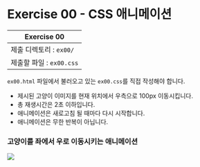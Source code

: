 # Exercise 00 - CSS 애니메이션

| Exercise 00              
| ------------------------ 
| 제출 디렉토리 : `ex00/`  
| 제출할 파일 : `ex00.css` 

`ex00.html` 파일에서 불러오고 있는 `ex00.css`를 직접 작성해야 합니다.

- 제시된 고양이 이미지를 현재 위치에서 우측으로 100px 이동시킵니다.
- 총 재생시간은 2초 이하입니다.
- 애니메이션은 새로고침 될 때마다 다시 시작합니다.
- 애니메이션은 무한 반복이 아닙니다.


### 고양이를 좌에서 우로 이동시키는 애니메이션

<img src=https://i1.wp.com/css-tricks.com/wp-content/uploads/2018/02/houdini_demo_simple.gif>
